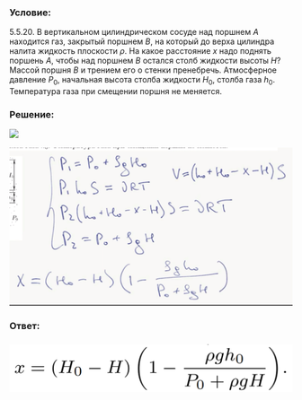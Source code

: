###  Условие: 

$5.5.20.$ В вертикальном цилиндрическом сосуде над поршнем $A$ находится газ, закрытый поршнем $B$, на который до верха цилиндра налита жидкость плоскости $\rho$. На какое расстояние $x$ надо поднять поршень $A$, чтобы над поршнем $B$ остался столб жидкости высоты $H$? Массой поршня $B$ и трением его о стенки пренебречь. Атмосферное давление $P_0$, начальная высота столба жидкости $H_0$, столба газа $h_0$. Температура газа при смещении поршня не меняется. 

###  Решение: 

![](https://www.youtube.com/embed/1deoeGj8xE4) 

![|1509x845, 67%](../../img/5.5.20/01.png) 

###  Ответ: 

### 

![|1043x177, 67%](../../img/5.5.20/ans.png) 
